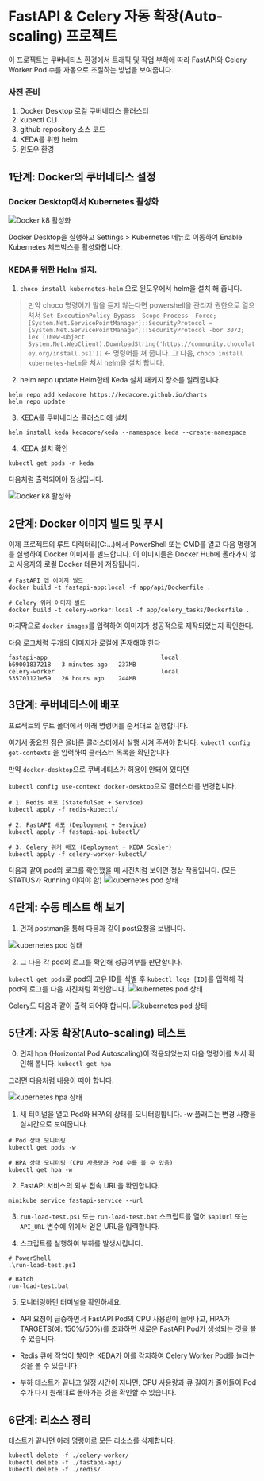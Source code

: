 # FastAPI & Celery 자동 확장(Auto-scaling) 프로젝트
이 프로젝트는 쿠버네티스 환경에서 트래픽 및 작업 부하에 따라 FastAPI와 Celery Worker Pod 수를 자동으로 조절하는 방법을 보여줍니다.

### **사전 준비**
1. Docker Desktop 로컬 쿠버네티스 클러스터
2. kubectl CLI
3. github repository 소스 코드
4. KEDA를 위한 helm
5. 윈도우 환경

## 1단계: Docker의 쿠버네티스 설정

### Docker Desktop에서 Kubernetes 활성화 

![Docker k8 활성화](./img/1.png)

Docker Desktop을 실행하고 Settings > Kubernetes 메뉴로 이동하여 Enable Kubernetes 체크박스를 활성화합니다.


### KEDA를 위한 Helm 설치.

1. `choco install kubernetes-helm` 으로 윈도우에서 helm을 설치 해 줍니다.

> 만약 choco 명령어가 말을 듣지 않는다면 powershell을 관리자 권한으로 열으셔서 `Set-ExecutionPolicy Bypass -Scope Process -Force; [System.Net.ServicePointManager]::SecurityProtocol = [System.Net.ServicePointManager]::SecurityProtocol -bor 3072; iex ((New-Object System.Net.WebClient).DownloadString('https://community.chocolatey.org/install.ps1'))` <- 명령어를 쳐 줍니다. 그 다음, `choco install kubernetes-helm`을 쳐서 helm을 설치 합니다.

2. helm repo update Helm한테 Keda 설치 패키지 장소를 알려줍니다.
```
helm repo add kedacore https://kedacore.github.io/charts
helm repo update
```

3. KEDA를 쿠버네티스 클러스터에 설치

`helm install keda kedacore/keda --namespace keda --create-namespace`

4. KEDA 설치 확인

`kubectl get pods -n keda`

다음처럼 출력되어야 정상입니다.

![Docker k8 활성화](./img/2.png)


## 2단계: Docker 이미지 빌드 및 푸시
이제 프로젝트의 루트 디렉터리(C:\...)에서 PowerShell 또는 CMD를 열고 다음 명령어를 실행하여 Docker 이미지를 빌드합니다. 이 이미지들은 Docker Hub에 올라가지 않고 사용자의 로컬 Docker 데몬에 저장됩니다.

```
# FastAPI 앱 이미지 빌드
docker build -t fastapi-app:local -f app/api/Dockerfile .

# Celery 워커 이미지 빌드
docker build -t celery-worker:local -f app/celery_tasks/Dockerfile .
```

마지막으로 `docker images`를 입력하여 이미지가 성공적으로 제작되었는지 확인한다.

다음 로그처럼 두개의 이미지가 로컬에 존재해야 한다

```
fastapi-app                                local                                                                         b69001837218   3 minutes ago   237MB
celery-worker                              local                                                                         535701121e59   26 hours ago    244MB
```

## 3단계: 쿠버네티스에 배포
프로젝트의 루트 폴더에서 아래 명령어를 순서대로 실행합니다.

여기서 중요한 점은 올바른 클러스터에서 실행 시켜 주셔야 합니다.
`kubectl config get-contexts` 을 입력하여 클러스터 목록을 확인합니다.

만약 `docker-desktop`으로 쿠버네티스가 허용이 안돼어 있다면

`kubectl config use-context docker-desktop`으로 클러스터를 변경합니다.

```
# 1. Redis 배포 (StatefulSet + Service)
kubectl apply -f redis-kubectl/

# 2. FastAPI 배포 (Deployment + Service)
kubectl apply -f fastapi-api-kubectl/

# 3. Celery 워커 배포 (Deployment + KEDA Scaler)
kubectl apply -f celery-worker-kubectl/
```

다음과 같이 pod와 로그를 확인했을 때 사진처럼 보이면 정상 작동입니다. (모든 STATUS가 Running 이여야 함)
![kubernetes pod 상태](./img/3.png)


## 4단계: 수동 테스트 해 보기

1. 먼저 postman을 통해 다음과 같이 post요청을 보냅니다.

![kubernetes pod 상태](./img/4.png)

2. 그 다음 각 pod의 로그를 확인해 성공여부를 판단합니다.

`kubectl get pods`로 pod의 고유 ID를 식별 후 `kubectl logs [ID]`를 입력해 각 pod의 로그를 다음 사진처럼 확인합니다.
![kubernetes pod 상태](./img/5.png)

Celery도 다음과 같이 출력 되어야 합니다.
![kubernetes pod 상태](./img/6.png)


## 5단계: 자동 확장(Auto-scaling) 테스트

0. 먼저 hpa (Horizontal Pod Autoscaling)이 적용되었는지 다음 명령어를 쳐서 확인해 봅니다.
`kubectl get hpa`

그러면 다음처럼 내용이 떠야 합니다.

![kubernetes hpa 상태](./img/7.png)

1. 새 터미널을 열고 Pod와 HPA의 상태를 모니터링합니다. -w 플래그는 변경 사항을 실시간으로 보여줍니다.
```
# Pod 상태 모니터링
kubectl get pods -w

# HPA 상태 모니터링 (CPU 사용량과 Pod 수를 볼 수 있음)
kubectl get hpa -w
```

2. FastAPI 서비스의 외부 접속 URL을 확인합니다.
```
minikube service fastapi-service --url
```
3. `run-load-test.ps1` 또는 `run-load-test.bat` 스크립트를 열어 `$apiUrl` 또는 `API_URL` 변수에 위에서 얻은 URL을 입력합니다.

4. 스크립트를 실행하여 부하를 발생시킵니다.
```
# PowerShell
.\run-load-test.ps1

# Batch
run-load-test.bat
```

5. 모니터링하던 터미널을 확인하세요.

- API 요청이 급증하면서 FastAPI Pod의 CPU 사용량이 늘어나고, HPA가 TARGETS(예: 150%/50%)를 초과하면 새로운 FastAPI Pod가 생성되는 것을 볼 수 있습니다.

- Redis 큐에 작업이 쌓이면 KEDA가 이를 감지하여 Celery Worker Pod를 늘리는 것을 볼 수 있습니다.

- 부하 테스트가 끝나고 일정 시간이 지나면, CPU 사용량과 큐 길이가 줄어들어 Pod 수가 다시 원래대로 돌아가는 것을 확인할 수 있습니다.

## 6단계: 리소스 정리
테스트가 끝나면 아래 명령어로 모든 리소스를 삭제합니다.
```
kubectl delete -f ./celery-worker/
kubectl delete -f ./fastapi-api/
kubectl delete -f ./redis/
```